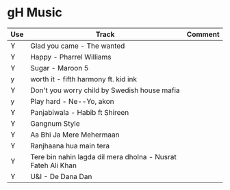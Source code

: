 # gH Music
Use | Track                                                         | Comment
----|---------------------------------------------------------------|------------
  Y | Glad you came - The wanted                                    |
  Y | Happy - Pharrel Williams                                      |
  Y | Sugar - Maroon 5                                              |
  y | worth it - fifth harmony ft.  kid ink                         |
  Y | Don't you worry child by Swedish house mafia                  |
  y | Play hard	- Ne--Yo, akon                                      |
  Y | Panjabiwala - Habib ft Shireen                                |
  Y | Gangnum Style                                                 |
  Y | Aa Bhi Ja Mere Mehermaan                                      |
  Y | Ranjhaana hua main tera                                       |
  Y | Tere bin nahin lagda dil mera dholna - Nusrat Fateh Ali Khan  |
  Y | U&I - De Dana Dan



  
